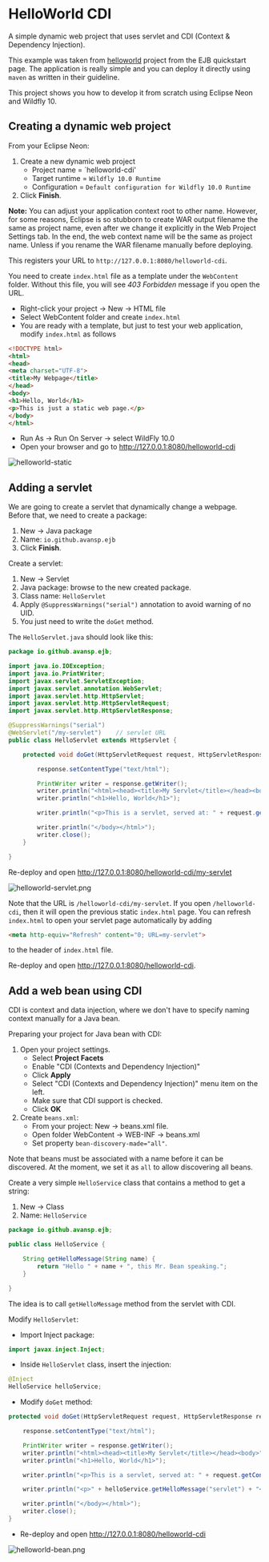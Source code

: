 # HelloWorld CDI

A simple dynamic web project that uses servlet and CDI (Context & Dependency Injection).

This example was taken from [helloworld](https://github.com/jboss-developer/jboss-eap-quickstarts/) project from the EJB quickstart page. The application is really simple and you can deploy it directly using `maven` as written in their guideline.

This project shows you how to develop it from scratch using Eclipse Neon and Wildfly 10.

## Creating a dynamic web project

From your Eclipse Neon:

1. Create a new dynamic web project
   * Project name = `helloworld-cdi'
   * Target runtime = `Wildfly 10.0 Runtime`
   * Configuration = `Default configuration for Wildfly 10.0 Runtime`
1. Click **Finish**.

**Note:** You can adjust your application context root to other name. However, for some reasons, Eclipse is so stubborn to create WAR output filename the same as project name, even after we change it explicitly in the Web Project Settings tab. In the end, the web context name will be the same as project name. Unless if you rename the WAR filename manually before deploying.

This registers your URL to `http://127.0.0.1:8080/helloworld-cdi`.

You need to create `index.html` file as a template under the `WebContent` folder. Without this file, you will see *403 Forbidden* message if you open the URL.

* Right-click your project -> New -> HTML file
* Select WebContent folder and create `index.html`
* You are ready with a template, but just to test your web application, modify `index.html` as follows

```html
<!DOCTYPE html>
<html>
<head>
<meta charset="UTF-8">
<title>My Webpage</title>
</head>
<body>
<h1>Hello, World</h1>
<p>This is just a static web page.</p>
</body>
</html>
```

* Run As -> Run On Server -> select WildFly 10.0
* Open your browser and go to http://127.0.0.1:8080/helloworld-cdi

![helloworld-static](figs/helloworld-static.png)

## Adding a servlet

We are going to create a servlet that dynamically change a webpage. Before that, we need to create a package:

1. New -> Java package
1. Name: `io.github.avansp.ejb`
1. Click **Finish**.

Create a servlet:

1. New -> Servlet
1. Java package: browse to the new created package.
1. Class name: `HelloServlet`
1. Apply `@SuppressWarnings("serial")` annotation to avoid warning of no UID.
1. You just need to write the `doGet` method.

The `HelloServlet.java` should look like this:
```java
package io.github.avansp.ejb;

import java.io.IOException;
import java.io.PrintWriter;
import javax.servlet.ServletException;
import javax.servlet.annotation.WebServlet;
import javax.servlet.http.HttpServlet;
import javax.servlet.http.HttpServletRequest;
import javax.servlet.http.HttpServletResponse;

@SuppressWarnings("serial")   
@WebServlet("/my-servlet")    // servlet URL
public class HelloServlet extends HttpServlet {

	protected void doGet(HttpServletRequest request, HttpServletResponse response) throws ServletException, IOException {

		response.setContentType("text/html");

		PrintWriter writer = response.getWriter();
		writer.println("<html><head><title>My Servlet</title></head><body>");
		writer.println("<h1>Hello, World</h1>");

		writer.println("<p>This is a servlet, served at: " + request.getContextPath() + "</p>");

		writer.println("</body></html>");
        writer.close();
	}

}
```

Re-deploy and open http://127.0.0.1:8080/helloworld-cdi/my-servlet

![helloworld-servlet.png](figs/helloworld-servlet.png)

Note that the URL is `/helloworld-cdi/my-servlet`. If you open `/helloworld-cdi`, then it will open the previous static `index.html` page. You can refresh `index.html` to open your servlet page automatically by adding
```html
<meta http-equiv="Refresh" content="0; URL=my-servlet">
```
to the header of `index.html` file.

Re-deploy and open http://127.0.0.1:8080/helloworld-cdi.

## Add a web bean using CDI

CDI is context and data injection, where we don't have to specify naming context manually for a Java bean.

Preparing your project for Java bean with CDI:

1. Open your project settings.
   * Select **Project Facets**
   * Enable "CDI (Contexts and Dependency Injection)"
   * Click **Apply**
   * Select "CDI (Contexts and Dependency Injection)" menu item on the left.
   * Make sure that CDI support is checked.
   * Click **OK**
1. Create `beans.xml`:
   * From your project: New -> beans.xml file.
   * Open folder WebContent -> WEB-INF -> beans.xml
   * Set property `bean-discovery-made="all"`.

Note that beans must be associated with a name before it can be discovered. At the moment, we set it as `all` to allow discovering all beans.

Create a very simple `HelloService` class that contains a method to get a string:

1. New -> Class
1. Name: `HelloService`

```java
package io.github.avansp.ejb;

public class HelloService {

	String getHelloMessage(String name) {
		return "Hello " + name + ", this Mr. Bean speaking.";
	}

}
```

The idea is to call `getHelloMessage` method from the servlet with CDI.

Modify `HelloServlet`:

* Import Inject package:
```java
import javax.inject.Inject;
```

* Inside `HelloServlet` class, insert the injection:
```java
@Inject
HelloService helloService;
```

* Modify `doGet` method:
```java
protected void doGet(HttpServletRequest request, HttpServletResponse response) throws ServletException, IOException {

    response.setContentType("text/html");

    PrintWriter writer = response.getWriter();
    writer.println("<html><head><title>My Servlet</title></head><body>");
    writer.println("<h1>Hello, World</h1>");

    writer.println("<p>This is a servlet, served at: " + request.getContextPath() + "</p>");

    writer.println("<p>" + helloService.getHelloMessage("servlet") + "</p>");

    writer.println("</body></html>");
    writer.close();
}
```

* Re-deploy and open http://127.0.0.1:8080/helloworld-cdi

![helloworld-bean.png](figs/helloworld-bean.png)
